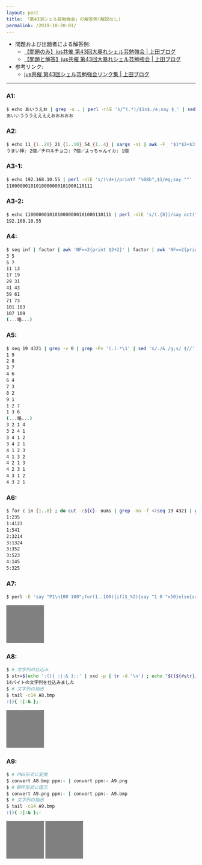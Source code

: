 ```yaml
---
layout: post
title: 「第43回シェル芸勉強会」の解答例(解説なし)
permalink: /2019-10-20-01/
---
```


* 問題および出題者による解答例:
    * [【問題のみ】jus共催 第43回大暴れシェル芸勉強会 \| 上田ブログ](https://b.ueda.tech/?post=20190810_shellgei_43_q)
    * [【問題と解答】jus共催 第43回大暴れシェル芸勉強会 \| 上田ブログ](https://b.ueda.tech/?post=20190810_shellgei_43)
* 参考リンク:
    * [jus共催 第43回シェル芸勉強会リンク集 \| 上田ブログ](https://b.ueda.tech/?post=20190810_shellgei_43_links)

<hr>

### A1:

```bash
$ echo あいうえお | grep -o . | perl -nlE 's/^(.*)/$1x$./e;say $_' | sed -rz 's/\n//g;s/$/\n/'
あいいうううええええおおおおお
```

### A2:

```bash
$ echo 11_{1..20}_21_{1..10}_54_{1..4} | xargs -n1 | awk -F_ '$1*$2+$3*$4+$5*$6==223{printf "うまい棒: %d個／チロルチョコ: %d個／よっちゃんイカ: %d個\n",$2,$4,$6}'
うまい棒: 2個／チロルチョコ: 7個／よっちゃんイカ: 1個
```

### A3-1:

```bash
$ echo 192.168.10.55 | perl -nlE 's/(\d+)/printf "%08b",$1/eg;say ""'
11000000101010000000101000110111
```

### A3-2:

```bash
$ echo 11000000101010000000101000110111 | perl -nlE 's/(.{8})/say oct("0b".$1)/eg' | sed -z 's/\n/./g;s/\.$/\n/'
192.168.10.55
```

### A4:

```bash
$ seq inf | factor | awk 'NF==2{print $2+2}' | factor | awk 'NF==2{print $2-2,$2}'
3 5
5 7
11 13
17 19
29 31
41 43
59 61
71 73
101 103
107 109
(...略...)
```

### A5:

```bash
$ seq 19 4321 | grep -v 0 | grep -Pv '(.).*\1' | sed 's/./& /g;s/ $//' | awk '{sum=0;for(i=1;i<=NF;i++){sum+=$i};if(sum==10){print}}'
1 9
2 8
3 7
4 6
6 4
7 3
8 2
9 1
1 2 7
1 3 6
(...略...)
3 2 1 4
3 2 4 1
3 4 1 2
3 4 2 1
4 1 2 3
4 1 3 2
4 2 1 3
4 2 3 1
4 3 1 2
4 3 2 1
```

### A6:

```bash
$ for c in {1..8} ; do cut -c${c}- nums | grep -no -f <(seq 19 4321 | grep -v 0 | grep -Pv '(.).*\1' | sed 's/./& /g;s/ $//' | awk '{sum=0;for(i=1;i<=NF;i++){sum+=$i};if(sum==10){print}}' | tr -d ' ') ; done | sort -u
1:235
1:4123
1:541
2:3214
3:1324
3:352
3:523
4:145
5:325
```

### A7:

```bash
$ perl -E 'say "P1\n100 100";for(1..100){if($_%2){say "1 0 "x50}else{say "0 1 "x50}}' | convert pbm:- bmp:A7.bmp
```

![A7のワンライナーの出力](/assets/2019-10-20-01_A7.bmp)

### A8:

```bash
$ # 文字列の仕込み
$ str=$(echo ':(){ :|:& };:' | xxd -p | tr -d '\n') ; echo "$((${#str}/2))バイトの文字列を仕込みました" ; cat <(xxd -p check.bmp | tr -d '\n' | rev | cut -c$((${#str}+1))- | rev) <(echo $str) | xxd -p -r > A8.bmp
14バイトの文字列を仕込みました
$ # 文字列の抽出
$ tail -c14 A8.bmp
:(){ :|:& };:
```

![A8のワンライナーの出力](/assets/2019-10-20-01_A8.bmp)

### A9:

```bash
$ # PNG形式に変換
$ convert A8.bmp ppm:- | convert ppm:- A9.png
$ # BMP形式に復元
$ convert A9.png ppm:- | convert ppm:- A9.bmp
$ # 文字列の抽出
$ tail -c14 A9.bmp
:(){ :|:& };:
```

![A9のワンライナーの出力(PNG形式)](/assets/2019-10-20-01_A9.png)
![A9のワンライナーの出力(BMP形式)](/assets/2019-10-20-01_A9.bmp)
